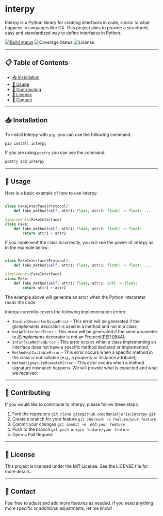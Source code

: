 # interpy
Interpy is a Python library for creating interfaces in code, similar to what happens in languages like C#. This project aims to provide a structured, easy and standardized way to define interfaces in Python.

[![Build status](https://github.com/danieljoris/interpy/actions/workflows/ci.yml/badge.svg?branch=main)](https://github.com/danieljoris/interpy/actions/workflows/ci.yml)
![Coverage Status](https://img.shields.io/codecov/c/github/danieljoris/interpy)
![License](https://img.shields.io/github/license/danieljoris/interpy)

---

## 📋 Table of Contents

- [📥 Installation](#-installation)
- [🚀 Usage](#-usage)
- [🤝 Contributing](#-contributing)
- [📜 License](#-license)
- [📧 Contact](#-contact)

---

## 📥 Installation

To install Interpy with `pip`, you can use the following command:

```bash
pip install interpy
```
If you are using `poetry` you can use the command:

```bash
poetry add interpy
```

---

## 🚀 Usage

Here is a basic example of how to use Interpy:

```python

class FakeInterface(Protocol):
    def fake_method(self, attr1: float, attr2: float) -> float: ...

@implements(FakeInterface)
class Fake:
    def fake_method(self, attr1: float, attr2: float) -> float:
        return attr1 + attr2
```

If you implement the class incorrectly, you will see the power of interpy as in the example below:

```python

class FakeInterface(Protocol):
    def fake_method(self, attr1: float, attr2: float) -> float: ...

@implements(FakeInterface)
class Fake:
    def fake_method(self, attr1: float, attr2: int) -> float:
        return attr1 + attr2
```

The example above will generate an error when the Python interpreter reads the code.

Interpy currently covers the following implementation errors:

- `InvalidDecoratorUsageError` - This error will be generated if the *@implements* decorator is used in a method and not in a class;
- `NotAnInterfaceError` - This error will be generated if the send parameter to *@implements* decorator is not an Protocol([PEP 0544](https://peps.python.org/pep-0544/));
- `InterfaceMethodError` - This error occurs when a class implementing an interface does not have a specific method declared or implemented;
- `MethodNotCallableError` - This error occurs when a specific method in the class is not callable (e.g., a property or instance attribute);
- `MethodSignatureMismatchError` - This error occurs when a method signature mismatch happens. We will provide what is expected and what we received;

---


## 🤝 Contributing
If you would like to contribute to Interpy, please follow these steps:

1. Fork the repository
    `git clone git@github.com:danieljoris/interpy.git`
2. Create a branch for your feature 
    `git checkout -b feature/your-feature`
3. Commit your changes 
    `git commit -m 'Add your feature`
4. Push to the branch 
    `git push origin feature/your-feature`
5. Open a Pull Request

---

## 📜 License
This project is licensed under the MIT License. See the LICENSE file for more details.

---

## 📧 Contact

Feel free to adjust and add more features as needed. If you need anything more specific or additional adjustments, let me know!
